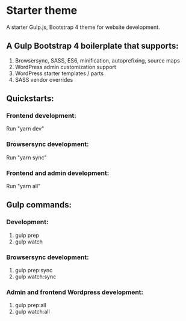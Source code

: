 # Starter theme

A starter Gulp.js, Bootstrap 4 theme for website development.

## A Gulp Bootstrap 4 boilerplate that supports:

1. Browsersync, SASS, ES6, minification, autoprefixing, source maps
2. WordPress admin customization support
3. WordPress starter templates / parts
4. SASS vendor overrides

## Quickstarts:

### Frontend development:

Run "yarn dev"

### Browsersync development:

Run "yarn sync"

### Frontend and admin development:

Run "yarn all"

## Gulp commands:

### Development:

1. gulp prep
2. gulp watch

### Browsersync development:

1. gulp prep:sync
2. gulp watch:sync

### Admin and frontend Wordpress development:

1. gulp prep:all
2. gulp watch:all